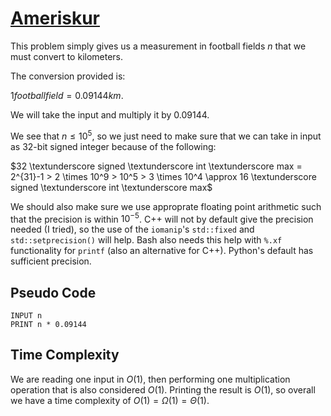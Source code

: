 # [Ameriskur](https://open.kattis.com/problems/ameriskur)

This problem simply gives us a measurement in football fields $n$ that we must convert to kilometers.

The conversion provided is:

$1 football field = 0.09144 km$.

We will take the input and multiply it by $0.09144$.

We see that $n \leq 10^5$, so we just need to make sure that we can take in input as 32-bit signed integer because of the following:

$32 \textunderscore signed \textunderscore int \textunderscore max = 2^{31}-1 > 2 \times 10^9 > 10^5 > 3 \times 10^4 \approx 16 \textunderscore signed \textunderscore int \textunderscore max$

We should also make sure we use approprate floating point arithmetic such that the precision is within $10^{-5}$. C++ will not by default give the precision needed (I tried), so the use of the `iomanip`'s `std::fixed` and `std::setprecision()` will help. Bash also needs this help with `%.xf` functionality for `printf` (also an alternative for C++). Python's default has sufficient precision.

## Pseudo Code
```
INPUT n
PRINT n * 0.09144
```

## Time Complexity
We are reading one input in $O(1)$, then performing one multiplication operation that is also considered $O(1)$. Printing the result is $O(1)$, so overall we have a time complexity of $O(1) = \Omega(1) = \Theta(1)$.

